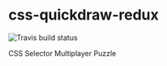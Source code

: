 # css-quickdraw-redux
![Travis build status](https://travis-ci.org/DaQuirm/css-quickdraw-redux.svg?branch=master)

CSS Selector Multiplayer Puzzle
